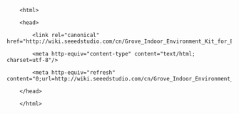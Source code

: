 <!DOCTYPE html>
        <html>
        <head>
            <link rel="canonical" href="http://wiki.seeedstudio.com/cn/Grove_Indoor_Environment_Kit_for_Edison/"/>
            <meta http-equiv="content-type" content="text/html; charset=utf-8"/>
            <meta http-equiv="refresh" content="0;url=http://wiki.seeedstudio.com/cn/Grove_Indoor_Environment_Kit_for_Edison/"/>
        </head>
        </html>